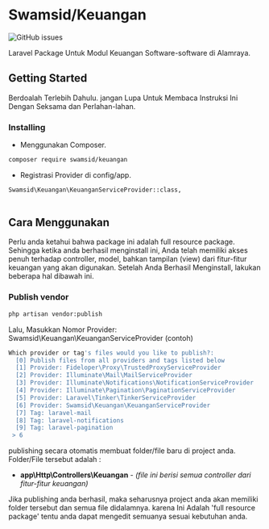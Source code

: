 # Swamsid/Keuangan

![GitHub issues](https://img.shields.io/github/issues/swamsid/keuangan.svg)

Laravel Package Untuk Modul Keuangan Software-software di Alamraya.

## Getting Started

Berdoalah Terlebih Dahulu. 
jangan Lupa Untuk Membaca Instruksi Ini Dengan Seksama dan Perlahan-lahan.

### Installing

- Menggunakan Composer.

```bash
composer require swamsid/keuangan
```

- Registrasi Provider di config/app.

```bash
Swamsid\Keuangan\KeuanganServiceProvider::class,
	
```

## Cara Menggunakan
Perlu anda ketahui bahwa package ini adalah full resource package. Sehingga ketika anda berhasil menginstall ini, Anda telah memiliki akses penuh terhadap controller, model, bahkan tampilan (view) dari fitur-fitur keuangan yang akan digunakan. Setelah Anda Berhasil Menginstall, lakukan beberapa hal dibawah ini.

### Publish vendor
```bash
php artisan vendor:publish
```
Lalu, Masukkan Nomor Provider: Swamsid\Keuangan\KeuanganServiceProvider (contoh)
```bash
Which provider or tag's files would you like to publish?:
  [0] Publish files from all providers and tags listed below
  [1] Provider: Fideloper\Proxy\TrustedProxyServiceProvider
  [2] Provider: Illuminate\Mail\MailServiceProvider
  [3] Provider: Illuminate\Notifications\NotificationServiceProvider
  [4] Provider: Illuminate\Pagination\PaginationServiceProvider
  [5] Provider: Laravel\Tinker\TinkerServiceProvider
  [6] Provider: Swamsid\Keuangan\KeuanganServiceProvider
  [7] Tag: laravel-mail
  [8] Tag: laravel-notifications
  [9] Tag: laravel-pagination
 > 6
```

publishing secara otomatis membuat folder/file baru di project anda. Folder/File tersebut adalah : 
* **app\Http\Controllers\Keuangan** - *(file ini berisi semua controller dari fitur-fitur keuangan)*
<!-- - app\Http\Controllers\Keuangan  
- app\Model\keuangan  (file ini berisi semua Model dari fitur-fitur keuangan)
- database\migrations\swamsid-keuangan  (file ini berisi semua Migration dari table-table yang ada di fitur-fitur keuangan)
- resources\views\keuangan  (file ini berisi semua view yang digunakan di fitur-fitur keuangan) -->

Jika publishing anda berhasil, maka seharusnya project anda akan memiliki folder tersebut dan semua file didalamnya. karena Ini Adalah 'full resource package' tentu anda dapat mengedit semuanya sesuai kebutuhan anda.


